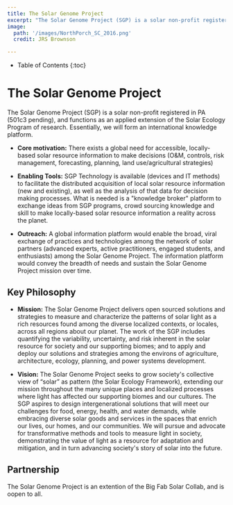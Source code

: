 ```yaml
---
title: The Solar Genome Project
excerpt: "The Solar Genome Project (SGP) is a solar non-profit registered in PA (501c3 pending), and functions as an applied extension of the Solar Ecology Program of research."
image:
  path: '/images/NorthPorch_SC_2016.png'
  credit: JRS Brownson

---
```


* Table of Contents
{:toc}

# The Solar Genome Project

The Solar Genome Project (SGP) is a solar non-profit registered in PA (501c3 pending), and functions as an applied extension of the Solar Ecology Program of research. Essentially, we will form an international knowledge platform.

* **Core motivation:** There exists a global need for accessible, locally-based solar resource information to make decisions (O&M, controls, risk management, forecasting, planning, land use/agricultural strategies)

* **Enabling Tools:** SGP Technology is available (devices and IT methods) to facilitate the distributed acquisition of local solar resource information (new and existing), as well as the analysis of that data for decision making processes. What is needed is a "knowledge broker" platform to exchange ideas from SGP programs, crowd sourcing knowledge and skill to make locally-based solar resource information a reality across the planet.

* **Outreach:** A global information platform would enable the broad, viral exchange of practices and technologies among the network of solar partners (advanced experts, active practitioners, engaged students, and enthusiasts) among the Solar Genome Project. The information platform would convey the breadth of needs and sustain the Solar Genome Project mission over time.  
        

## Key Philosophy

* **Mission:** The Solar Genome Project delivers open sourced solutions and strategies to measure and characterize the patterns of solar light as a rich resources found among the diverse localized contexts, or locales, across all regions about our planet. The work of the SGP includes quantifying the variability, uncertainty, and risk inherent in the solar  resource for society and our supporting biomes; and to apply and deploy our solutions and strategies among the environs of agriculture, architecture, ecology, planning, and power systems development.

* **Vision:** The Solar Genome Project seeks to grow society's collective view of “solar” as pattern (the Solar Ecology Framework), extending our mission throughout the many unique places and localized processes where light has affected our supporting biomes and our cultures. The SGP aspires to design intergenerational solutions that will meet our challenges for food, energy, health, and water demands, while embracing diverse solar goods and services in the spaces that enrich our lives, our homes, and our communities. We will pursue and advocate for transformative methods and tools to measure light in society, demonstrating the value of light as a resource for adaptation and mitigation, and in turn advancing society's story of solar into the future.

## Partnership

The Solar Genome Project is an extention of the Big Fab Solar Collab, and is oopen to all. 